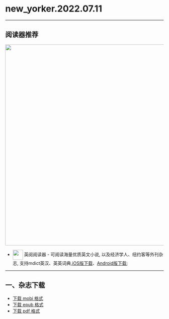 # new_yorker.2022.07.11
--------------
## 阅读器推荐
<a href="https://ereader.link/?utm_source=github&utm_medium=github&utm_campaign=github" target="_blank">
<img src="https://pic2.zhimg.com/v2-2158f25799daf1cc82b8c88286d58709_1440w.jpg" width="640px"/>
</a>

* <img align="center" src="https://ereader.link/images/ereader.png" width="32px" /> 英阅阅读器 - 可阅读海量优质英文小说, 以及经济学人、纽约客等外刊杂志, 支持mdict英汉、英英词典,[iOS版下载](https://apps.apple.com/cn/app/ereader-%E8%8B%B1%E9%98%85%E9%98%85%E8%AF%BB%E5%99%A8/id1558805880)、[Android版下载](https://ereader.link/apps/EReader-For-Android.apk);

---------------------
## 一、杂志下载
* [下载 mobi 格式](https://raw.githubusercontent.com/hehonghui/awesome-english-ebooks/master/02_new_yorker/2022.07.11/new_yorker.2022.07.11.mobi) 
* [下载 epub 格式](https://raw.githubusercontent.com/hehonghui/awesome-english-ebooks/master/02_new_yorker/2022.07.11/new_yorker.2022.07.11.epub)
* [下载 pdf 格式](https://raw.githubusercontent.com/hehonghui/awesome-english-ebooks/master/02_new_yorker/2022.07.11/new_yorker.2022.07.11.pdf)
    
